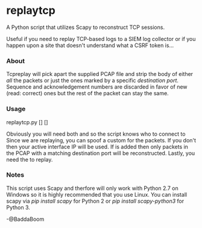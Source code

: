 # replaytcp
A Python script that utilizes Scapy to reconstruct TCP sessions.

Useful if you need to replay TCP-based logs to a SIEM log collector or if you happen upon a site that doesn't understand what a CSRF token is...

### **About**
Tcpreplay will pick apart the supplied PCAP file and strip the body of either *all* the packets or just the ones marked by a specific *destination port*.
Sequence and acknowledgement numbers are discarded in favor of new (read: correct) ones but the rest of the packet can stay the same.

### **Usage**
replaytcp.py <Destination IP Address> <Destination Port> [<Source IP Address>] [<Original Destination Port>] <PCAP File>

Obviously you will need both **<Destination IP address>** and **<Destination Port>** so the script knows who to connect to
Since we are replaying, you can spoof a custom **<Source IP Address>** for the packets. If you don't then your active interface IP will be used.
If **<Original Destination Port>** is added then only packets in the PCAP with a matching destination port will be reconstructed.
Lastly, you need the **<PCAP File>** to replay.

### Notes
This script uses Scapy and therfore will only work with Python 2.7 on Windows so it is highly recommended that you use Linux.
You can install scapy via *pip install scapy* for Python 2 or *pip install scapy-python3* for Python 3.

-@BaddaBoom